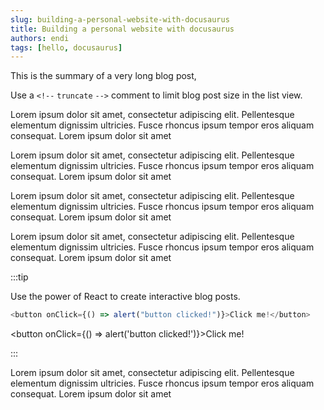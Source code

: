 ```yaml
---
slug: building-a-personal-website-with-docusaurus
title: Building a personal website with docusaurus
authors: endi
tags: [hello, docusaurus]
---
```


This is the summary of a very long blog post,

Use a `<!--` `truncate` `-->` comment to limit blog post size in the list view.

<!--truncate-->

Lorem ipsum dolor sit amet, consectetur adipiscing elit. Pellentesque elementum dignissim ultricies. Fusce rhoncus ipsum tempor eros aliquam consequat. Lorem ipsum dolor sit amet

Lorem ipsum dolor sit amet, consectetur adipiscing elit. Pellentesque elementum dignissim ultricies. Fusce rhoncus ipsum tempor eros aliquam consequat. Lorem ipsum dolor sit amet

Lorem ipsum dolor sit amet, consectetur adipiscing elit. Pellentesque elementum dignissim ultricies. Fusce rhoncus ipsum tempor eros aliquam consequat. Lorem ipsum dolor sit amet

Lorem ipsum dolor sit amet, consectetur adipiscing elit. Pellentesque elementum dignissim ultricies. Fusce rhoncus ipsum tempor eros aliquam consequat. Lorem ipsum dolor sit amet

:::tip

Use the power of React to create interactive blog posts.

```js
<button onClick={() => alert("button clicked!")}>Click me!</button>
```

<button onClick={() => alert('button clicked!')}>Click me!</button>

:::

Lorem ipsum dolor sit amet, consectetur adipiscing elit. Pellentesque elementum dignissim ultricies. Fusce rhoncus ipsum tempor eros aliquam consequat. Lorem ipsum dolor sit amet
